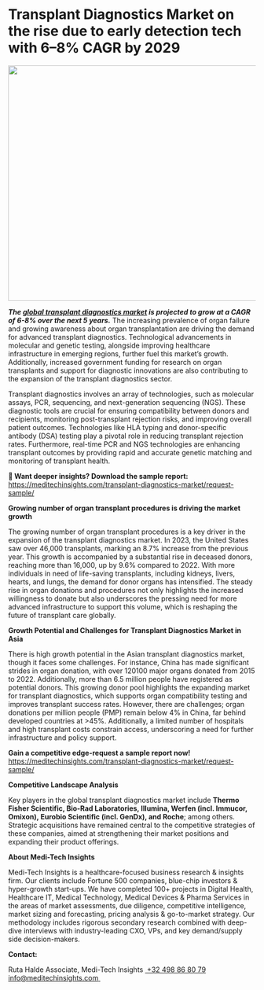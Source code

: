 <H1> Transplant Diagnostics Market on the rise due to early detection tech with 6–8% CAGR by 2029 </H1>
<img class="alignnone size-full wp-image-1866" src="http://dailyinvestorhub.com/wp-content/uploads/2025/06/Transplant-Diagnostics-Market-1.png" alt="" width="849" height="479" />

<strong><em>The </em></strong><a href="https://meditechinsights.com/transplant-diagnostics-market/"><strong><em>global transplant diagnostics market</em></strong></a><strong><em> is projected to grow at a CAGR of 6-8% over the next 5 years.</em></strong> The increasing prevalence of organ failure and growing awareness about organ transplantation are driving the demand for advanced transplant diagnostics. Technological advancements in molecular and genetic testing, alongside improving healthcare infrastructure in emerging regions, further fuel this market’s growth. Additionally, increased government funding for research on organ transplants and support for diagnostic innovations are also contributing to the expansion of the transplant diagnostics sector.

Transplant diagnostics involves an array of technologies, such as molecular assays, PCR, sequencing, and next-generation sequencing (NGS). These diagnostic tools are crucial for ensuring compatibility between donors and recipients, monitoring post-transplant rejection risks, and improving overall patient outcomes. Technologies like HLA typing and donor-specific antibody (DSA) testing play a pivotal role in reducing transplant rejection rates. Furthermore, real-time PCR and NGS technologies are enhancing transplant outcomes by providing rapid and accurate genetic matching and monitoring of transplant health.

<strong>🔗 Want deeper insights? Download the sample report:
</strong><a href="https://meditechinsights.com/transplant-diagnostics-market/request-sample/">https://meditechinsights.com/transplant-diagnostics-market/request-sample/</a>

<strong>Growing number of organ transplant procedures is driving the market growth</strong>

The growing number of organ transplant procedures is a key driver in the expansion of the transplant diagnostics market. In 2023, the United States saw over 46,000 transplants, marking an 8.7% increase from the previous year. This growth is accompanied by a substantial rise in deceased donors, reaching more than 16,000, up by 9.6% compared to 2022. With more individuals in need of life-saving transplants, including kidneys, livers, hearts, and lungs, the demand for donor organs has intensified. The steady rise in organ donations and procedures not only highlights the increased willingness to donate but also underscores the pressing need for more advanced infrastructure to support this volume, which is reshaping the future of transplant care globally.

<strong>Growth Potential and Challenges for Transplant Diagnostics Market in Asia</strong>

There is high growth potential in the Asian transplant diagnostics market, though it faces some challenges. For instance, China has made significant strides in organ donation, with over 120100 major organs donated from 2015 to 2022. Additionally, more than 6.5 million people have registered as potential donors. This growing donor pool highlights the expanding market for transplant diagnostics, which supports organ compatibility testing and improves transplant success rates. However, there are challenges; organ donations per million people (PMP) remain below 4% in China, far behind developed countries at &gt;45%. Additionally, a limited number of hospitals and high transplant costs constrain access, underscoring a need for further infrastructure and policy support.

<strong>Gain a competitive edge-request a sample report now!</strong><strong>
</strong><a href="https://meditechinsights.com/transplant-diagnostics-market/request-sample/">https://meditechinsights.com/transplant-diagnostics-market/request-sample/</a>

<strong>Competitive Landscape Analysis</strong>

Key players in the global transplant diagnostics market include <strong>Thermo Fisher Scientific, Bio-Rad Laboratories, Illumina, Werfen (incl. Immucor, Omixon), Eurobio Scientific (incl. GenDx), and Roche</strong>; among others. Strategic acquisitions have remained central to the competitive strategies of these companies, aimed at strengthening their market positions and expanding their product offerings.

<strong>About Medi-Tech Insights</strong>

Medi-Tech Insights is a healthcare-focused business research &amp; insights firm. Our clients include Fortune 500 companies, blue-chip investors &amp; hyper-growth start-ups. We have completed 100+ projects in Digital Health, Healthcare IT, Medical Technology, Medical Devices &amp; Pharma Services in the areas of market assessments, due diligence, competitive intelligence, market sizing and forecasting, pricing analysis &amp; go-to-market strategy. Our methodology includes rigorous secondary research combined with deep-dive interviews with industry-leading CXO, VPs, and key demand/supply side decision-makers.

<strong>Contact:</strong>

Ruta Halde
Associate, Medi-Tech Insights
<u> +32 498 86 80 79
</u><a href="mailto:info@meditechinsights.com">info@meditechinsights.com</a><u> </u>
